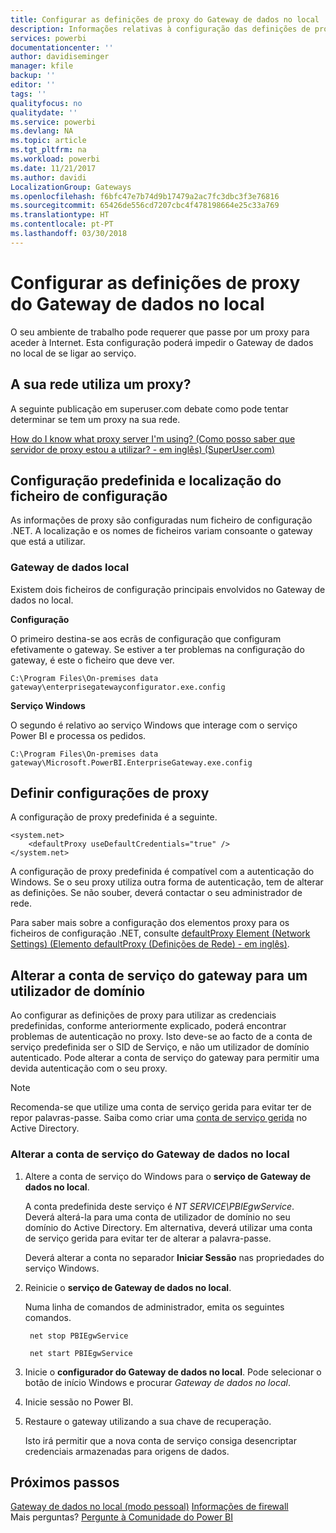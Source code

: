 ```yaml
---
title: Configurar as definições de proxy do Gateway de dados no local
description: Informações relativas à configuração das definições de proxy do Gateway de dados no local.
services: powerbi
documentationcenter: ''
author: davidiseminger
manager: kfile
backup: ''
editor: ''
tags: ''
qualityfocus: no
qualitydate: ''
ms.service: powerbi
ms.devlang: NA
ms.topic: article
ms.tgt_pltfrm: na
ms.workload: powerbi
ms.date: 11/21/2017
ms.author: davidi
LocalizationGroup: Gateways
ms.openlocfilehash: f6bfc47e7b74d9b17479a2ac7fc3dbc3f3e76816
ms.sourcegitcommit: 65426de556cd7207cbc4f478198664e25c33a769
ms.translationtype: HT
ms.contentlocale: pt-PT
ms.lasthandoff: 03/30/2018
---
```

# <a name="configuring-proxy-settings-for-the-on-premises-data-gateway"></a>Configurar as definições de proxy do Gateway de dados no local
O seu ambiente de trabalho pode requerer que passe por um proxy para aceder à Internet. Esta configuração poderá impedir o Gateway de dados no local de se ligar ao serviço.

## <a name="does-your-network-use-a-proxy"></a>A sua rede utiliza um proxy?
A seguinte publicação em superuser.com debate como pode tentar determinar se tem um proxy na sua rede.

[How do I know what proxy server I'm using? (Como posso saber que servidor de proxy estou a utilizar? - em inglês) (SuperUser.com)](https://superuser.com/questions/346372/how-do-i-know-what-proxy-server-im-using)

## <a name="configuration-file-location-and-default-configuration"></a>Configuração predefinida e localização do ficheiro de configuração
As informações de proxy são configuradas num ficheiro de configuração .NET. A localização e os nomes de ficheiros variam consoante o gateway que está a utilizar.

### <a name="on-premises-data-gateway"></a>Gateway de dados local
Existem dois ficheiros de configuração principais envolvidos no Gateway de dados no local.

**Configuração**

O primeiro destina-se aos ecrãs de configuração que configuram efetivamente o gateway. Se estiver a ter problemas na configuração do gateway, é este o ficheiro que deve ver.

    C:\Program Files\On-premises data gateway\enterprisegatewayconfigurator.exe.config

**Serviço Windows**

O segundo é relativo ao serviço Windows que interage com o serviço Power BI e processa os pedidos.

    C:\Program Files\On-premises data gateway\Microsoft.PowerBI.EnterpriseGateway.exe.config

## <a name="configuring-proxy-settings"></a>Definir configurações de proxy
A configuração de proxy predefinida é a seguinte.

    <system.net>
        <defaultProxy useDefaultCredentials="true" />
    </system.net>

A configuração de proxy predefinida é compatível com a autenticação do Windows. Se o seu proxy utiliza outra forma de autenticação, tem de alterar as definições. Se não souber, deverá contactar o seu administrador de rede.

Para saber mais sobre a configuração dos elementos proxy para os ficheiros de configuração .NET, consulte [defaultProxy Element (Network Settings) (Elemento defaultProxy (Definições de Rede) - em inglês)](https://msdn.microsoft.com/library/kd3cf2ex.aspx).

## <a name="changing-the-gateway-service-account-to-a-domain-user"></a>Alterar a conta de serviço do gateway para um utilizador de domínio
Ao configurar as definições de proxy para utilizar as credenciais predefinidas, conforme anteriormente explicado, poderá encontrar problemas de autenticação no proxy. Isto deve-se ao facto de a conta de serviço predefinida ser o SID de Serviço, e não um utilizador de domínio autenticado. Pode alterar a conta de serviço do gateway para permitir uma devida autenticação com o seu proxy.

> [!NOTE]
> Recomenda-se que utilize uma conta de serviço gerida para evitar ter de repor palavras-passe. Saiba como criar uma [conta de serviço gerida](https://technet.microsoft.com/library/dd548356.aspx) no Active Directory.
> 
> 

### <a name="change-the-on-premises-data-gateway-service-account"></a>Alterar a conta de serviço do Gateway de dados no local
1. Altere a conta de serviço do Windows para o **serviço de Gateway de dados no local**.
   
    A conta predefinida deste serviço é *NT SERVICE\PBIEgwService*. Deverá alterá-la para uma conta de utilizador de domínio no seu domínio do Active Directory. Em alternativa, deverá utilizar uma conta de serviço gerida para evitar ter de alterar a palavra-passe.
   
    Deverá alterar a conta no separador **Iniciar Sessão** nas propriedades do serviço Windows.
2. Reinicie o **serviço de Gateway de dados no local**.
   
    Numa linha de comandos de administrador, emita os seguintes comandos.
   
        net stop PBIEgwService
   
        net start PBIEgwService
3. Inicie o **configurador do Gateway de dados no local**. Pode selecionar o botão de início Windows e procurar *Gateway de dados no local*.
4. Inicie sessão no Power BI.
5. Restaure o gateway utilizando a sua chave de recuperação.
   
    Isto irá permitir que a nova conta de serviço consiga desencriptar credenciais armazenadas para origens de dados.

## <a name="next-steps"></a>Próximos passos
[Gateway de dados no local (modo pessoal)](service-gateway-personal-mode.md)
[Informações de firewall](service-gateway-onprem-tshoot.md#firewall-or-proxy)  
Mais perguntas? [Pergunte à Comunidade do Power BI](http://community.powerbi.com/)

